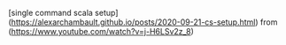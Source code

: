 

[single command scala setup] (https://alexarchambault.github.io/posts/2020-09-21-cs-setup.html) 
 from (https://www.youtube.com/watch?v=j-H6LSv2z_8)
